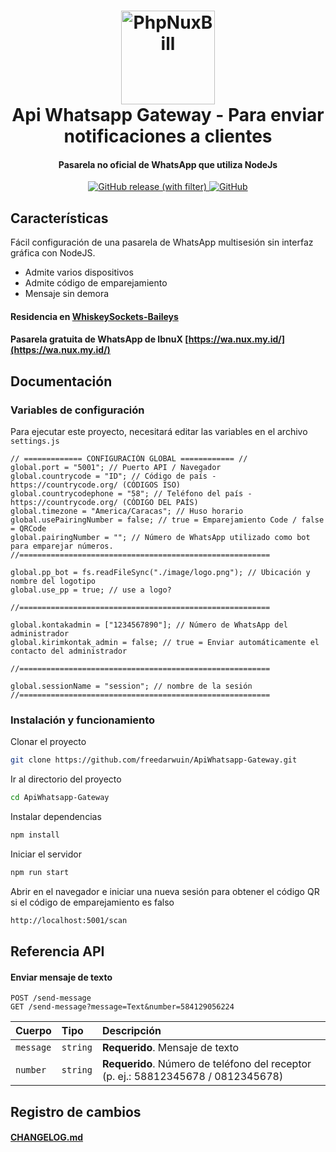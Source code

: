 <h1 align="center">
  <img src="https://upload.wikimedia.org/wikipedia/commons/thumb/6/6b/WhatsApp.svg/240px-WhatsApp.svg.png" alt="PhpNuxBill" width="150">
  <br>Api Whatsapp Gateway - Para enviar notificaciones a clientes<br>
</h1>

<h4 align="center">Pasarela no oficial de WhatsApp que utiliza NodeJs</h4>

<p align="center">
  <a href="https://github.com/freedarwuin/ApiWhatsapp-Gateway/releases">
    <img alt="GitHub release (with filter)" src="https://img.shields.io/github/v/release/rtaserver/ApiWhatsapp-Gateway?label=Latest%20Release&labelColor=CE5A67">
  </a>
  <a href="https://github.com/freedarwuin/ApiWhatsapp-Gateway/blob/main/LICENSE">
   <img alt="GitHub" src="https://img.shields.io/github/license/freedarwuin/ApiWhatsapp-Gateway">
  </a>
  
</p>

## Características

Fácil configuración de una pasarela de WhatsApp multisesión sin interfaz gráfica con NodeJS.

- Admite varios dispositivos
- Admite código de emparejamiento
- Mensaje sin demora

<p>

#### Residencia en [WhiskeySockets-Baileys](https://github.com/WhiskeySockets/Baileys)

#### Pasarela gratuita de WhatsApp de IbnuX [https://wa.nux.my.id/](https://wa.nux.my.id/)

<p>

## Documentación

### Variables de configuración

Para ejecutar este proyecto, necesitará editar las variables en el archivo `settings.js`

```
// ============= CONFIGURACIÓN GLOBAL ============ //
global.port = "5001"; // Puerto API / Navegador
global.countrycode = "ID"; // Código de país - https://countrycode.org/ (CÓDIGOS ISO)
global.countrycodephone = "58"; // Teléfono del país - https://countrycode.org/ (CÓDIGO DEL PAÍS)
global.timezone = "America/Caracas"; // Huso horario
global.usePairingNumber = false; // true = Emparejamiento Code / false = QRCode
global.pairingNumber = ""; // Número de WhatsApp utilizado como bot para emparejar números.
//========================================================

global.pp_bot = fs.readFileSync("./image/logo.png"); // Ubicación y nombre del logotipo
global.use_pp = true; // use a logo?

//========================================================

global.kontakadmin = ["1234567890"]; // Número de WhatsApp del administrador
global.kirimkontak_admin = false; // true = Enviar automáticamente el contacto del administrador

//========================================================

global.sessionName = "session"; // nombre de la sesión
//========================================================

```

### Instalación y funcionamiento

Clonar el proyecto

```bash
git clone https://github.com/freedarwuin/ApiWhatsapp-Gateway.git
```

Ir al directorio del proyecto

```bash
cd ApiWhatsapp-Gateway
```

Instalar dependencias

```bash
npm install
```

Iniciar el servidor

```bash
npm run start
```

Abrir en el navegador e iniciar una nueva sesión para obtener el código QR si el código de emparejamiento es falso

```bash
http://localhost:5001/scan
```

## Referencia API

#### Enviar mensaje de texto

```
POST /send-message
GET /send-message?message=Text&number=584129056224
```

| Cuerpo      | Tipo     | Descripción                                                                       |
| :-------- | :------- |:----------------------------------------------------------------------------------|
| `message` | `string` | **Requerido**. Mensaje de texto                                                   |
| `number`  | `string` | **Requerido**. Número de teléfono del receptor (p. ej.: 58812345678 / 0812345678) |

## Registro de cambios

#### [CHANGELOG.md](CHANGELOG.md)
